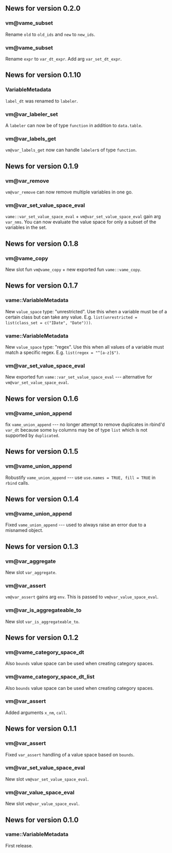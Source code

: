 <!-- generated by R package codedoc; do not modify! -->

## News for version 0.2.0

### vm@vame_subset

Rename `old` to `old_ids` and `new` to `new_ids`.

### vm@vame_subset

Rename `expr` to `var_dt_expr`. Add arg `var_set_dt_expr`.


## News for version 0.1.10

### VariableMetadata

`label_dt` was renamed to `labeler`. 

### vm@var_labeler_set

A `labeler` can now be of type `function` in addition to `data.table`.

### vm@var_labels_get

`vm@var_labels_get` now can handle `labeler`s of type `function`.


## News for version 0.1.9

### vm@var_remove

`vm@var_remove` can now remove multiple variables in one go.

### vm@var_set_value_space_eval

`vame::var_set_value_space_eval` + `vm@var_set_value_space_eval` gain
arg `var_nms`. You can now evaluate the value space for only a subset of
the variables in the set.


## News for version 0.1.8

### vm@vame_copy

New slot fun `vm@vame_copy` + new exported fun `vame::vame_copy`.


## News for version 0.1.7

### vame::VariableMetadata

New `value_space` type: "unrestricted". Use this when a variable must
be of a certain class but can take any value. E.g.
`list(unrestricted = list(class_set = c("IDate", "Date")))`.

### vame::VariableMetadata

New `value_space` type: "regex". Use this when all values of a variable
must match a specific regex. E.g. `list(regex = "^[a-z]$")`.

### vm@var_set_value_space_eval

New exported fun `vame::var_set_value_space_eval` --- alternative for
`vm@var_set_value_space_eval`.


## News for version 0.1.6

### vm@vame_union_append

fix `vame_union_append` --- no longer attempt to remove duplicates
in rbind'd `var_dt` because some `by` columns may be of type `list`
which is not supported by `duplicated`.


## News for version 0.1.5

### vm@vame_union_append

Robustify `vame_union_append` --- use `use.names = TRUE, fill = TRUE`
in `rbind` calls.


## News for version 0.1.4

### vm@vame_union_append

Fixed `vame_union_append` --- used to always raise an error due to
a misnamed object.


## News for version 0.1.3

### vm@var_aggregate

New slot `var_aggregate`.

### vm@var_assert

`vm@var_assert` gains arg `env`. This is passed
to `vm@var_value_space_eval`.

### vm@var_is_aggregateable_to

New slot `var_is_aggregateable_to`.


## News for version 0.1.2

### vm@vame_category_space_dt

Also `bounds` value space can be used when creating category spaces.

### vm@vame_category_space_dt_list

Also `bounds` value space can be used when creating category spaces.

### vm@var_assert

Added arguments `x_nm`, `call`.


## News for version 0.1.1

### vm@var_assert

Fixed `var_assert` handling of a value space based on `bounds`.

### vm@var_set_value_space_eval

New slot `vm@var_set_value_space_eval`.

### vm@var_value_space_eval

New slot `vm@var_value_space_eval`.


## News for version 0.1.0

### vame::VariableMetadata

First release.


